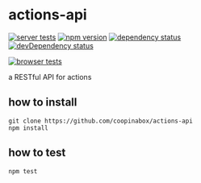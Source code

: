 # actions-api

[![server tests](https://travis-ci.org/coopinabox/actions-api.png)](https://travis-ci.org/coopinabox/actions-api)
[![npm version](https://badge.fury.io/js/ciab-actions-api.png)](https://npmjs.org/package/ciab-actions-api)
[![dependency status](https://david-dm.org/coopinabox/actions-api.png)](https://david-dm.org/coopinabox/actions-api)
[![devDependency status](https://david-dm.org/coopinabox/actions-api/dev-status.png)](https://david-dm.org/coopinabox/actions-api#info=devDependencies)

[![browser tests](https://ci.testling.com/coopinabox/actions-api.png)](https://ci.testling.com/coopinabox/actions-api)

a RESTful API for actions

## how to install

```
git clone https://github.com/coopinabox/actions-api
npm install
```

## how to test

```
npm test
```